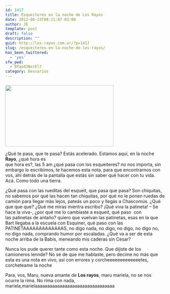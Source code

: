```yaml
---
id: 1417
title: Esqueiteres en la noche de Los Rayos
date: 2012-06-23T08:11:07-03:00
author: JE
template: post
draft: false
description: ""
guid: http://los-rayos.com.ar/?p=1417
slug: /esqueiteres-en-la-noche-de-los-rayos/
has_been_twittered:
  - 'yes'
sfw_pwd:
  - 8fqo43NxrEl7
category: Desvaríos
---
```

<img class="alignright" style="color: #333333; font-style: normal; line-height: 24px; margin-top: 0.4em;" src="https://www.groovygreen.com/groove/wp-content/uploads/2008/02/skate.jpg" alt="" width="341" height="193" />

¿Qué te pasa, que te pasa? Estás acelerado. Estamos aquí, en la noche **Rayo**, ¿qué hora es  
que hora es?, las 5 am ¿qué pasa con los esqueiteres? no nos importa, sin embargo lo escribimos, te hacemos esta nota, para que encontrarnos con vos, ahí detrás de la pantalla que estás sin saber qué hacer con tu vida. Acá. Como todo una tierra.

¿Qué pasa con las rueditas del esqueit, que pasa que pasa? Son chiquitas, no sabemos por qué las hacen tan chiquitas, por qué no le ponen ruedas de camión para llegar más lejos, pateás un poco y llegás a Chascomús. ¿Qué que que que? ¿Qué me miras mientra escribo? ¡Qué viva la patineta! &#8211; Se hace la viva-, ¿por qué me lo cambiaste a esqueit, qué paso  con las patinetas de antaño? quiero que vuelvan las patinetas, esas en la que Bart llegaba a la escuela con Esquiner, qué paso con las PATINETAAAAAAAAAAAAAS, no digo nada, no digo, no digo, no digo no, no digo nada, comprando humor por escaladas. ¿Qué va a ser de esta noche arriba de la Babis, meneando mis caderas sin Cesar?

Nunca los pude querer tante como esta noche. Que dijiste de los camioneros lennde? No sé de que me hablaste, pero decime no más que esta es una nota en vivo, así con errores y corcheeeeeeeeeeeeetes, corcheteame la noche

Para, vos, Maru, nueva amante de **Los rayos**, maru mariela, no se nos ocurre la rima. No rima con nada, mariela,marielaaaaaaaaaaaaaaaaaaaaaaaaaaaaaaaa